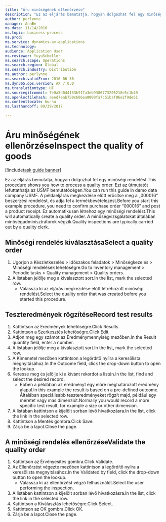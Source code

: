 ```yaml
---
title: "Áru minőségének ellenőrzése"
description: "Ez az eljárás bemutatja, hogyan dolgozhat fel egy minőségi rendelést."
author: perlynne
manager: AnnBe
ms.date: 11/14/2016
ms.topic: business-process
ms.prod: 
ms.service: dynamics-ax-applications
ms.technology: 
audience: Application User
ms.reviewer: YuyuScheller
ms.search.scope: Operations
ms.search.region: Global
ms.search.industry: Distribution
ms.author: perlynne
ms.search.validFrom: 2016-06-30
ms.dyn365.ops.version: AX 7.0.0
ms.translationtype: HT
ms.sourcegitcommit: 7e0a5d044133b917a3eb9386773205218e5c1b40
ms.openlocfilehash: aeed7eab750c606ea0009fa7c51baf96e2f9de51
ms.contentlocale: hu-hu
ms.lasthandoff: 09/29/2017

---
```

# <a name="inspect-the-quality-of-goods"></a><span data-ttu-id="a315b-103">Áru minőségének ellenőrzése</span><span class="sxs-lookup"><span data-stu-id="a315b-103">Inspect the quality of goods</span></span>

[!include[task guide banner](../../includes/task-guide-banner.md)]

<span data-ttu-id="a315b-104">Ez az eljárás bemutatja, hogyan dolgozhat fel egy minőségi rendelést.</span><span class="sxs-lookup"><span data-stu-id="a315b-104">This procedure shows you how to process a quality order.</span></span> <span data-ttu-id="a315b-105">Ezt az útmutatót lefuttathatja az USMF bemutatócégen.</span><span class="sxs-lookup"><span data-stu-id="a315b-105">You can run this guide in demo data company USMF.</span></span> <span data-ttu-id="a315b-106">A példaeljárás megkezdése előtt erősítse meg a „000016” beszerzési rendelést, és adja fel a termékbevételezést.</span><span class="sxs-lookup"><span data-stu-id="a315b-106">Before you start this example procedure, you need to confirm purchase order “000016” and post a product receipt.</span></span> <span data-ttu-id="a315b-107">Ez automatikusan létrehoz egy minőségi rendelést.</span><span class="sxs-lookup"><span data-stu-id="a315b-107">This will automatically create a quality order.</span></span> <span data-ttu-id="a315b-108">A minőségvizsgálatokat általában minőségadminisztrátorok végzik.</span><span class="sxs-lookup"><span data-stu-id="a315b-108">Quality inspections are typically carried out by a quality clerk.</span></span>


## <a name="select-a-quality-order"></a><span data-ttu-id="a315b-109">Minőségi rendelés kiválasztása</span><span class="sxs-lookup"><span data-stu-id="a315b-109">Select a quality order</span></span>
1. <span data-ttu-id="a315b-110">Ugorjon a Készletkezelés > Időszakos feladatok > Minőségkezelés > Minőségi rendelések lehetőségre.</span><span class="sxs-lookup"><span data-stu-id="a315b-110">Go to Inventory management > Periodic tasks > Quality management > Quality orders.</span></span>
2. <span data-ttu-id="a315b-111">A listában jelölje meg a kiválasztott sort.</span><span class="sxs-lookup"><span data-stu-id="a315b-111">In the list, mark the selected row.</span></span>
    * <span data-ttu-id="a315b-112">Válassza ki az eljárás megkezdése előtt létrehozott minőségi rendelést.</span><span class="sxs-lookup"><span data-stu-id="a315b-112">Select the quality order that was created before you started this procedure.</span></span>  

## <a name="record-test-results"></a><span data-ttu-id="a315b-113">Teszteredmények rögzítése</span><span class="sxs-lookup"><span data-stu-id="a315b-113">Record test results</span></span>
1. <span data-ttu-id="a315b-114">Kattintson az Eredmények lehetőségre.</span><span class="sxs-lookup"><span data-stu-id="a315b-114">Click Results.</span></span>
2. <span data-ttu-id="a315b-115">Kattintson a Szerkesztés lehetőségre.</span><span class="sxs-lookup"><span data-stu-id="a315b-115">Click Edit.</span></span>
3. <span data-ttu-id="a315b-116">Adjon meg egy számot az Eredménymennyiség mezőben.</span><span class="sxs-lookup"><span data-stu-id="a315b-116">In the Result quantity field, enter a number.</span></span>
4. <span data-ttu-id="a315b-117">A listában jelölje meg a kiválasztott sort.</span><span class="sxs-lookup"><span data-stu-id="a315b-117">In the list, mark the selected row.</span></span>
5. <span data-ttu-id="a315b-118">A Kimenetel mezőben kattintson a legördítő nyílra a keresőlista megnyitásához.</span><span class="sxs-lookup"><span data-stu-id="a315b-118">In the Outcome field, click the drop-down button to open the lookup.</span></span>
6. <span data-ttu-id="a315b-119">Keresse meg és jelölje ki a kívánt rekordot a listán.</span><span class="sxs-lookup"><span data-stu-id="a315b-119">In the list, find and select the desired record.</span></span>
    * <span data-ttu-id="a315b-120">Ebben a példában az eredményt egy előre meghatározott eredmény alapul.</span><span class="sxs-lookup"><span data-stu-id="a315b-120">In this example the result is based on a pre-defined outcome.</span></span> <span data-ttu-id="a315b-121">Általában speciálisabb teszteredményeket rögzít majd, például egy méretet vagy más dimenziót.</span><span class="sxs-lookup"><span data-stu-id="a315b-121">Normally you would record a more specific test result, for example a size or other dimension.</span></span>  
7. <span data-ttu-id="a315b-122">A listában kattintson a kijelölt sorban lévő hivatkozásra.</span><span class="sxs-lookup"><span data-stu-id="a315b-122">In the list, click the link in the selected row.</span></span>
8. <span data-ttu-id="a315b-123">Kattintson a Mentés gombra.</span><span class="sxs-lookup"><span data-stu-id="a315b-123">Click Save.</span></span>
9. <span data-ttu-id="a315b-124">Zárja be a lapot.</span><span class="sxs-lookup"><span data-stu-id="a315b-124">Close the page.</span></span>

## <a name="validate-the-quality-order"></a><span data-ttu-id="a315b-125">A minőségi rendelés ellenőrzése</span><span class="sxs-lookup"><span data-stu-id="a315b-125">Validate the quality order</span></span>
1. <span data-ttu-id="a315b-126">Kattintson az Érvényesítés gombra.</span><span class="sxs-lookup"><span data-stu-id="a315b-126">Click Validate.</span></span>
2. <span data-ttu-id="a315b-127">Az Ellenőrzést végezte mezőben kattintson a legördítő nyílra a keresőlista megnyitásához.</span><span class="sxs-lookup"><span data-stu-id="a315b-127">In the Validated by field, click the drop-down button to open the lookup.</span></span>
    * <span data-ttu-id="a315b-128">Válassza ki az ellenőrzést végző felhasználót.</span><span class="sxs-lookup"><span data-stu-id="a315b-128">Select the user performing the inspection.</span></span>  
3. <span data-ttu-id="a315b-129">A listában kattintson a kijelölt sorban lévő hivatkozásra.</span><span class="sxs-lookup"><span data-stu-id="a315b-129">In the list, click the link in the selected row.</span></span>
4. <span data-ttu-id="a315b-130">Kattintson a Kiválasztás lehetőségre.</span><span class="sxs-lookup"><span data-stu-id="a315b-130">Click Select.</span></span>
5. <span data-ttu-id="a315b-131">Kattintson az OK gombra.</span><span class="sxs-lookup"><span data-stu-id="a315b-131">Click OK.</span></span>
6. <span data-ttu-id="a315b-132">Zárja be a lapot.</span><span class="sxs-lookup"><span data-stu-id="a315b-132">Close the page.</span></span>


